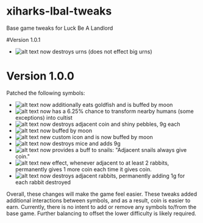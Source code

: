# xiharks-lbal-tweaks
Base game tweaks for Luck Be A Landlord

#Version 1.0.1
- ![alt text](https://static.wikia.nocookie.net/luck-be-a-landlord/images/0/05/Cat.png/revision/latest/scale-to-width-down/24?cb=20210224153616) now destroys urns (does not effect big urns)

# Version 1.0.0
Patched the following symbols:
- ![alt text](https://static.wikia.nocookie.net/luck-be-a-landlord/images/0/05/Cat.png/revision/latest/scale-to-width-down/24?cb=20210224153616) now additionally eats goldfish and is buffed by moon
- ![alt text](https://static.wikia.nocookie.net/luck-be-a-landlord/images/b/bd/Cultist.png/revision/latest/scale-to-width-down/24?cb=20210821153153) now has a 6.25% chance to transform nearby humans (some exceptions) into cultist
- ![alt text](https://static.wikia.nocookie.net/luck-be-a-landlord/images/1/17/Magpie.png/revision/latest/scale-to-width-down/24?cb=20210224153658) now destroys adjacent coin and shiny pebbles, 9g each
- ![alt text](https://static.wikia.nocookie.net/luck-be-a-landlord/images/5/5c/Mouse.png/revision/latest/scale-to-width-down/24?cb=20210224153709) now buffed by moon
- ![alt text](https://static.wikia.nocookie.net/luck-be-a-landlord/images/2/21/Ninja.png/revision/latest/scale-to-width-down/24?cb=20210224153711) new custom icon and is now buffed by moon
- ![alt text](https://static.wikia.nocookie.net/luck-be-a-landlord/images/5/5c/Owl.png/revision/latest/scale-to-width-down/24?cb=20210224153714) now destroys mice and adds 9g
- ![alt text](https://static.wikia.nocookie.net/luck-be-a-landlord/images/1/1d/Rain.png/revision/latest/scale-to-width-down/24?cb=20210224153721) now provides a buff to snails: "Adjacent snails always give coin."
- ![alt text](https://static.wikia.nocookie.net/luck-be-a-landlord/images/e/e9/Turtle.png/revision/latest/scale-to-width-down/24?cb=20210224153837) new effect, whenever adjacent to at least 2 rabbits, permanently gives 1 more coin each time it gives coin.
- ![alt text](https://static.wikia.nocookie.net/luck-be-a-landlord/images/c/c8/Wolf.png/revision/latest/scale-to-width-down/24?cb=20210224153844) now destroys adjacent rabbits, permanently adding 1g for each rabbit destroyed

Overall, these changes will make the game feel easier. These tweaks added additional interactions between symbols, and as a result, coin is easier to earn.
Currently, there is no intent to add or remove any symbols to/from the base game. Further balancing to offset the lower difficulty is likely required.
